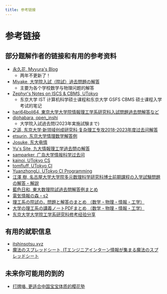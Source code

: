 ```yaml
---
title: 参考链接
---
```


# 参考链接

## 部分题解作者的链接和有用的参考资料

- [永久花, Myyura's Blog](https://myyura.github.io/)
    - 两年不更新了！
- [Miyake, 大学院入試（院試）過去問題の解答](https://miyake.github.io/exams/index.html)
    - 主要为各个学校数学与物理问题的解答
- [Zephyr's Notes on ISCS & CBMS, UTokyo](https://inshi-notes.zephyr-zdz.space/)
    - 东京大学 IST 计算机科学硕士课程和东京大学 GSFS CBMS 硕士课程入学考试的笔记
- [hari64boli64, 東京大学大学院情報理工学系研究科入試問題過去問解答など](https://github.com/hari64boli64/GraduateSchoolEntranceExamination)
- [diohabara, open_inshi](https://github.com/diohabara/open_inshi)
    - 大学院入試過去問(2023年実施試験まで)
- [之遥, 东京大学·新领域创成研究科·复杂理工专攻2018-2023年度过去问解答](https://www.zhihu.com/people/zhao-yue-70-84)
- [etsurin, 东京大学情理数学解答例](https://zhuanlan.zhihu.com/p/561992447)
- [Josuke, 东大电情](https://www.xiaohongshu.com/user/profile/6136a1b40000000002025c4f?xhsshare=QQ&appuid=5de61ebb0000000001004b64&apptime=1718276766)
- [Yu's Site, 九大情報理工学過去問の解答](https://blog.loveyou.moe/KU/%E4%B9%9D%E5%A4%A7%E6%83%85%E5%A0%B1%E7%90%86%E5%B7%A5%E5%AD%A6%E9%81%8E%E5%8E%BB%E5%95%8F%E3%81%AE%E8%A7%A3%E7%AD%94/)
- [samparker, 广岛大学情报科学过去问](https://zhuanlan.zhihu.com/p/679651389)
- [kainoj, UTokyo CS](https://github.com/kainoj/utokyo-cs)
- [tomfluff, UTokyo CI](https://github.com/tomfluff/UTokyo_CI_Entrance_Exam)
- [YuanzhongLi, UTokyo CI Programming](https://qiita.com/YuanzhongLi)
- [江澤 樹, 名古屋大学大学院多元数理科学研究科博士前期課程の入学試験問題の解答・解説](https://sites.google.com/view/tatsukiezawa/%E8%A7%A3%E7%AD%94%E9%9B%86)
- [藍色日和, 東大数理院試過去問解答例まとめ](https://mathlog.info/articles/zLhBwPhItOrD5zEO3psa)
- [電気情報の森・s2](https://denjoforest.com/sample-page)
- [理工系の院試の，問題と解答のまとめ （数学・物理・情報・工学）](https://language-and-engineering.hatenablog.jp/entry/20140715/GraduateSchoolsEntranceExamAnswers)
- [大学の理工系の講義ノートPDFまとめ （数学・物理・情報・工学）](https://language-and-engineering.hatenablog.jp/entry/20140620/PDFLectureNotesOnUniversity)
- [东京大学大学院工学系研究科修考经验分享](https://www.zhihu.com/column/ut-eng)

## 有用的就职信息

- [itshinsotsu.xyz](https://www.itshinsotsu.xyz/)
- [魔法のスプレッドシート, ITエンジニアインターン情報が集まる魔法のスプレッドシート](https://magic-spreadsheets.github.io/)

## 未来你可能用的到的

- [打牌咯, 更适合中国宝宝体质的樱花塾](https://yhmschool.com/)